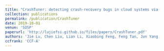 ```yaml
---
title: "CrashTuner: detecting crash-recovery bugs in cloud systems via meta-info analysis"
collection: publications
permalink: /publication/CrashTuner
date: 2019-10-01
venue: 'SOSP'
paperurl: 'http://lujiefsi.github.io/files/papers/CrashTuner.pdf'
authors: 'Jie Lu, Chen Liu, Lian Li, Xiaobing Feng, Feng Tan, Jun Yang, Liang You'
ccfrank: 'CCF-A'
---
```

